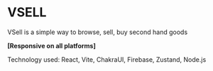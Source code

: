# VSELL

VSell is a simple way to browse, sell, buy second hand goods

**[Responsive on all platforms]**

Technology used: React, Vite, ChakraUI, Firebase, Zustand, Node.js
